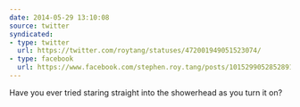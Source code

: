 ```yaml
---
date: 2014-05-29 13:10:08
source: twitter
syndicated:
- type: twitter
  url: https://twitter.com/roytang/statuses/472001949051523074/
- type: facebook
  url: https://www.facebook.com/stephen.roy.tang/posts/10152990528528912
---
```


Have you ever tried staring straight into the showerhead as you turn it on?